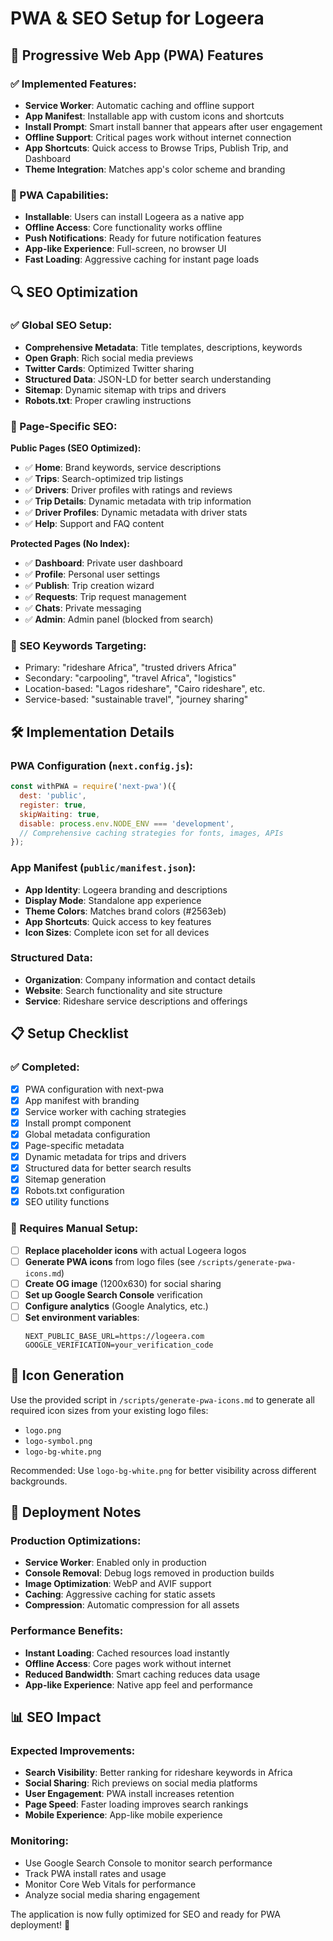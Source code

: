 # PWA & SEO Setup for Logeera

## 🚀 Progressive Web App (PWA) Features

### ✅ Implemented Features:

- **Service Worker**: Automatic caching and offline support
- **App Manifest**: Installable app with custom icons and shortcuts
- **Install Prompt**: Smart install banner that appears after user engagement
- **Offline Support**: Critical pages work without internet connection
- **App Shortcuts**: Quick access to Browse Trips, Publish Trip, and Dashboard
- **Theme Integration**: Matches app's color scheme and branding

### 📱 PWA Capabilities:

- **Installable**: Users can install Logeera as a native app
- **Offline Access**: Core functionality works offline
- **Push Notifications**: Ready for future notification features
- **App-like Experience**: Full-screen, no browser UI
- **Fast Loading**: Aggressive caching for instant page loads

## 🔍 SEO Optimization

### ✅ Global SEO Setup:

- **Comprehensive Metadata**: Title templates, descriptions, keywords
- **Open Graph**: Rich social media previews
- **Twitter Cards**: Optimized Twitter sharing
- **Structured Data**: JSON-LD for better search understanding
- **Sitemap**: Dynamic sitemap with trips and drivers
- **Robots.txt**: Proper crawling instructions

### 📄 Page-Specific SEO:

**Public Pages (SEO Optimized):**

- ✅ **Home**: Brand keywords, service descriptions
- ✅ **Trips**: Search-optimized trip listings
- ✅ **Drivers**: Driver profiles with ratings and reviews
- ✅ **Trip Details**: Dynamic metadata with trip information
- ✅ **Driver Profiles**: Dynamic metadata with driver stats
- ✅ **Help**: Support and FAQ content

**Protected Pages (No Index):**

- ✅ **Dashboard**: Private user dashboard
- ✅ **Profile**: Personal user settings
- ✅ **Publish**: Trip creation wizard
- ✅ **Requests**: Trip request management
- ✅ **Chats**: Private messaging
- ✅ **Admin**: Admin panel (blocked from search)

### 🎯 SEO Keywords Targeting:

- Primary: "rideshare Africa", "trusted drivers Africa"
- Secondary: "carpooling", "travel Africa", "logistics"
- Location-based: "Lagos rideshare", "Cairo rideshare", etc.
- Service-based: "sustainable travel", "journey sharing"

## 🛠️ Implementation Details

### PWA Configuration (`next.config.js`):

```javascript
const withPWA = require('next-pwa')({
  dest: 'public',
  register: true,
  skipWaiting: true,
  disable: process.env.NODE_ENV === 'development',
  // Comprehensive caching strategies for fonts, images, APIs
});
```

### App Manifest (`public/manifest.json`):

- **App Identity**: Logeera branding and descriptions
- **Display Mode**: Standalone app experience
- **Theme Colors**: Matches brand colors (#2563eb)
- **App Shortcuts**: Quick access to key features
- **Icon Sizes**: Complete icon set for all devices

### Structured Data:

- **Organization**: Company information and contact details
- **Website**: Search functionality and site structure
- **Service**: Rideshare service descriptions and offerings

## 📋 Setup Checklist

### ✅ Completed:

- [x] PWA configuration with next-pwa
- [x] App manifest with branding
- [x] Service worker with caching strategies
- [x] Install prompt component
- [x] Global metadata configuration
- [x] Page-specific metadata
- [x] Dynamic metadata for trips and drivers
- [x] Structured data for better search results
- [x] Sitemap generation
- [x] Robots.txt configuration
- [x] SEO utility functions

### 🔄 Requires Manual Setup:

- [ ] **Replace placeholder icons** with actual Logeera logos
- [ ] **Generate PWA icons** from logo files (see `/scripts/generate-pwa-icons.md`)
- [ ] **Create OG image** (1200x630) for social sharing
- [ ] **Set up Google Search Console** verification
- [ ] **Configure analytics** (Google Analytics, etc.)
- [ ] **Set environment variables**:
  ```env
  NEXT_PUBLIC_BASE_URL=https://logeera.com
  GOOGLE_VERIFICATION=your_verification_code
  ```

## 🎨 Icon Generation

Use the provided script in `/scripts/generate-pwa-icons.md` to generate all required icon sizes from your existing logo files:

- `logo.png`
- `logo-symbol.png`
- `logo-bg-white.png`

Recommended: Use `logo-bg-white.png` for better visibility across different backgrounds.

## 🚀 Deployment Notes

### Production Optimizations:

- **Service Worker**: Enabled only in production
- **Console Removal**: Debug logs removed in production builds
- **Image Optimization**: WebP and AVIF support
- **Caching**: Aggressive caching for static assets
- **Compression**: Automatic compression for all assets

### Performance Benefits:

- **Instant Loading**: Cached resources load instantly
- **Offline Access**: Core pages work without internet
- **Reduced Bandwidth**: Smart caching reduces data usage
- **App-like Experience**: Native app feel and performance

## 📊 SEO Impact

### Expected Improvements:

- **Search Visibility**: Better ranking for rideshare keywords in Africa
- **Social Sharing**: Rich previews on social media platforms
- **User Engagement**: PWA install increases retention
- **Page Speed**: Faster loading improves search rankings
- **Mobile Experience**: App-like mobile experience

### Monitoring:

- Use Google Search Console to monitor search performance
- Track PWA install rates and usage
- Monitor Core Web Vitals for performance
- Analyze social media sharing engagement

The application is now fully optimized for SEO and ready for PWA deployment! 🎉
